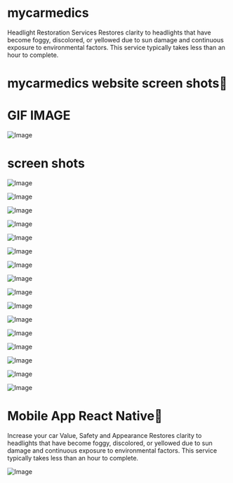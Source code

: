 # mycarmedics
Headlight Restoration
Services
Restores clarity to headlights that have become foggy, discolored, or yellowed due to sun damage and continuous exposure to environmental factors. This service typically takes less than an hour to complete.

# mycarmedics website screen shots🌟


# GIF IMAGE
![Image](https://github.com/AsmaJalal/mycarmedics/blob/main/MyCarmedics_website_MERN_STACK/screenshots/MyCarmedicswebsite.gif?compress=1&resize=1024x700)


# screen shots

![Image](https://github.com/AsmaJalal/mycarmedics/blob/main/MyCarmedics_website_MERN_STACK/screenshots/screenshot%201.png?)

![Image](https://github.com/AsmaJalal/mycarmedics/blob/main/MyCarmedics_website_MERN_STACK/screenshots/screenshot%202.png?)

![Image](https://github.com/AsmaJalal/mycarmedics/blob/main/MyCarmedics_website_MERN_STACK/screenshots/screenshot%203.png?)

![Image](https://github.com/AsmaJalal/mycarmedics/blob/main/MyCarmedics_website_MERN_STACK/screenshots/screenshot%204.png?)

![Image](https://github.com/AsmaJalal/mycarmedics/blob/main/MyCarmedics_website_MERN_STACK/screenshots/screenshot%205.png?)

![Image](https://github.com/AsmaJalal/mycarmedics/blob/main/MyCarmedics_website_MERN_STACK/screenshots/screenshot%206.png?)

![Image](https://github.com/AsmaJalal/mycarmedics/blob/main/MyCarmedics_website_MERN_STACK/screenshots/screenshot%207.png?)

![Image](https://github.com/AsmaJalal/mycarmedics/blob/main/MyCarmedics_website_MERN_STACK/screenshots/screenshot%208.png?)

![Image](https://github.com/AsmaJalal/mycarmedics/blob/main/MyCarmedics_website_MERN_STACK/screenshots/screenshot%209.png?)

![Image](https://github.com/AsmaJalal/mycarmedics/blob/main/MyCarmedics_website_MERN_STACK/screenshots/screenshot%2010.png?)

![Image](https://github.com/AsmaJalal/mycarmedics/blob/main/MyCarmedics_website_MERN_STACK/screenshots/screenshot%2011.png?)

![Image](https://github.com/AsmaJalal/mycarmedics/blob/main/MyCarmedics_website_MERN_STACK/screenshots/screenshot%2012.png?)

![Image](https://github.com/AsmaJalal/mycarmedics/blob/main/MyCarmedics_website_MERN_STACK/screenshots/screenshot%2013.png?)

![Image](https://github.com/AsmaJalal/mycarmedics/blob/main/MyCarmedics_website_MERN_STACK/screenshots/screenshot%2014.png?)

![Image](https://github.com/AsmaJalal/mycarmedics/blob/main/MyCarmedics_website_MERN_STACK/screenshots/screenshot%2015.png?)

![Image](https://github.com/AsmaJalal/mycarmedics/blob/main/MyCarmedics_website_MERN_STACK/screenshots/screenshot%2016.png?)

# Mobile App React Native🌟

Increase your car
Value, Safety and Appearance
Restores clarity to headlights that have become foggy, discolored, or yellowed due to sun damage and continuous exposure to environmental factors. This service typically takes less than an hour to complete.

![Image](https://github.com/AsmaJalal/mycarmedics/blob/main/MyCarmedicsMobile_react_native/screenshots/1%20(1).png?compress=1&resize=400x600)